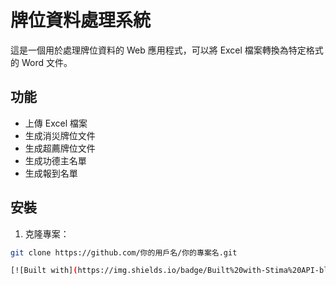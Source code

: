 # 牌位資料處理系統

這是一個用於處理牌位資料的 Web 應用程式，可以將 Excel 檔案轉換為特定格式的 Word 文件。

## 功能

- 上傳 Excel 檔案
- 生成消災牌位文件
- 生成超薦牌位文件
- 生成功德主名單
- 生成報到名單

## 安裝

1. 克隆專案：
```bash
git clone https://github.com/你的用戶名/你的專案名.git

[![Built with](https://img.shields.io/badge/Built%20with-Stima%20API-blueviolet?logo=robot)](https://api.stima.tech)
